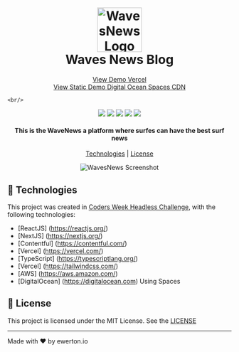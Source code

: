 <h1 align="center">
    <img src="https://i.ibb.co/rd09x9b/wnlogo4x.png" alt="WavesNews Logo" height="100" />
    <br/>
    Waves News Blog
</h1>

<p align="center">
    <a href="https://wavesnews.vercel.app">View Demo Vercel</a>
    <br/>
    <a href="https://wavesnews.sfo3.cdn.digitaloceanspaces.com">View Static Demo Digital Ocean Spaces CDN</a>
    
    <br/>
</p>
<p align="center">
   <img src="https://img.shields.io/github/languages/top/ewertonfragoso/wavesnews">
   <img src="https://img.shields.io/github/issues/ewertonfragoso/wavesnews">
   <img src="https://img.shields.io/github/forks/ewertonfragoso/wavesnews">
   <img src="https://img.shields.io/github/stars/ewertonfragoso/wavesnews">
   <img src="https://img.shields.io/github/license/ewertonfragoso/wavesnews">
</p>

<h4 align="center">
This is the WaveNews a platform where surfes can have the best surf news
</h4>

<p align="center">
    <a href="#rocket-technologies">Technologies</a> | <a href="#memo-license">License</a>
    <br/>
</p>

<p align="center">
<img src="https://i.ibb.co/L66PQ78/wnscreenshot.png" alt="WavesNews Screenshot"  />
 <br/>
</p>

## :rocket: Technologies 

This project was created in <a href="https://coders-week.codersclub.com.br/">Coders Week Headless Challenge</a>, with the following technologies:

- [ReactJS] (https://reactjs.org/)
- [NextJS] (https://nextjs.org/)
- [Contentful] (https://contentful.com/)
- [Vercel] (https://vercel.com/)
- [TypeScript] (https://typescriptlang.org/)
- [Vercel] (https://tailwindcss.com/)
- [AWS] (https://aws.amazon.com/) 
- [DigitalOcean] (https://digitalocean.com) Using Spaces

## :memo: License 

This project is licensed under the MIT License. See the [LICENSE](http://www.opensource.org/licenses/MIT)

---

Made with :heart: by ewerton.io
